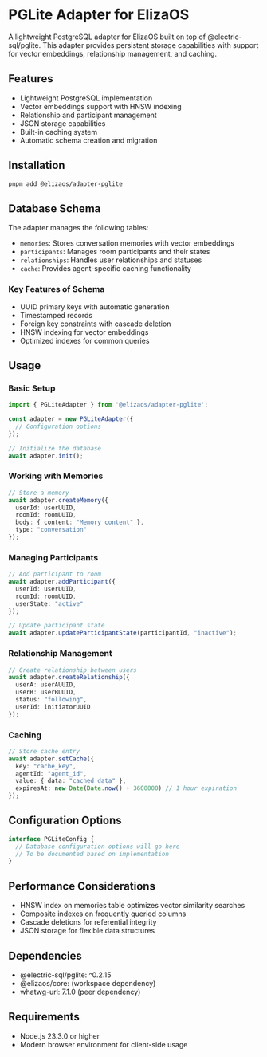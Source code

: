 # PGLite Adapter for ElizaOS

A lightweight PostgreSQL adapter for ElizaOS built on top of @electric-sql/pglite. This adapter provides persistent storage capabilities with support for vector embeddings, relationship management, and caching.

## Features

- Lightweight PostgreSQL implementation
- Vector embeddings support with HNSW indexing
- Relationship and participant management
- JSON storage capabilities
- Built-in caching system
- Automatic schema creation and migration

## Installation

```bash
pnpm add @elizaos/adapter-pglite
```

## Database Schema

The adapter manages the following tables:

- `memories`: Stores conversation memories with vector embeddings
- `participants`: Manages room participants and their states
- `relationships`: Handles user relationships and statuses
- `cache`: Provides agent-specific caching functionality

### Key Features of Schema

- UUID primary keys with automatic generation
- Timestamped records
- Foreign key constraints with cascade deletion
- HNSW indexing for vector embeddings
- Optimized indexes for common queries

## Usage

### Basic Setup

```typescript
import { PGLiteAdapter } from '@elizaos/adapter-pglite';

const adapter = new PGLiteAdapter({
  // Configuration options
});

// Initialize the database
await adapter.init();
```

### Working with Memories

```typescript
// Store a memory
await adapter.createMemory({
  userId: userUUID,
  roomId: roomUUID,
  body: { content: "Memory content" },
  type: "conversation"
});
```

### Managing Participants

```typescript
// Add participant to room
await adapter.addParticipant({
  userId: userUUID,
  roomId: roomUUID,
  userState: "active"
});

// Update participant state
await adapter.updateParticipantState(participantId, "inactive");
```

### Relationship Management

```typescript
// Create relationship between users
await adapter.createRelationship({
  userA: userAUUID,
  userB: userBUUID,
  status: "following",
  userId: initiatorUUID
});
```

### Caching

```typescript
// Store cache entry
await adapter.setCache({
  key: "cache_key",
  agentId: "agent_id",
  value: { data: "cached_data" },
  expiresAt: new Date(Date.now() + 3600000) // 1 hour expiration
});
```

## Configuration Options

```typescript
interface PGLiteConfig {
  // Database configuration options will go here
  // To be documented based on implementation
}
```

## Performance Considerations

- HNSW index on memories table optimizes vector similarity searches
- Composite indexes on frequently queried columns
- Cascade deletions for referential integrity
- JSON storage for flexible data structures

## Dependencies

- @electric-sql/pglite: ^0.2.15
- @elizaos/core: (workspace dependency)
- whatwg-url: 7.1.0 (peer dependency)

## Requirements

- Node.js 23.3.0 or higher
- Modern browser environment for client-side usage
